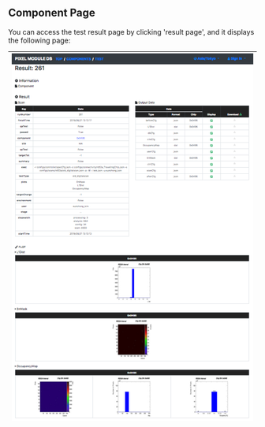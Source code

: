 ## Component Page

You can access the test result page by clicking 'result page', and it displays the following page:

|![Viewer Result Page](images/viewer_result.png)|
|:-:|

